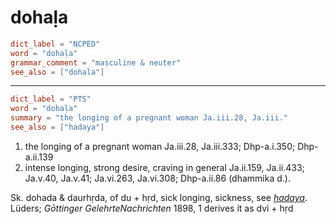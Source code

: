 # dohaḷa

``` toml
dict_label = "NCPED"
word = "dohaḷa"
grammar_comment = "masculine & neuter"
see_also = ["dohala"]
```

--------------------

``` toml
dict_label = "PTS"
word = "dohaḷa"
summary = "the longing of a pregnant woman Ja.iii.28, Ja.iii."
see_also = ["hadaya"]
```

1. the longing of a pregnant woman Ja.iii.28, Ja.iii.333; Dhp\-a.i.350; Dhp\-a.ii.139
2. intense longing, strong desire, craving in general Ja.ii.159, Ja.ii.433; Ja.v.40, Ja.v.41; Ja.vi.263, Ja.vi.308; Dhp\-a.ii.86 (dhammika d.).

Sk. dohada & daurhṛda, of du \+ hṛd, sick longing, sickness, see *[hadaya](hadaya.md)*. Lüders; *Gōttinger GelehrteNachrichten* 1898, 1 derives it as dvi \+ hṛd

